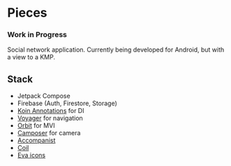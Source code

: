 # Pieces
### Work in Progress

Social network application. 
Currently being developed for Android, but with a view to a KMP.

## Stack
 - Jetpack Compose
 - Firebase (Auth, Firestore, Storage)
 - [Koin Annotations](https://github.com/InsertKoinIO/koin-annotations) for DI
 - [Voyager](https://github.com/adrielcafe/voyager) for navigation
 - [Orbit](https://github.com/orbit-mvi/orbit-mvi) for MVI
 - [Camposer](https://github.com/ujizin/Camposer) for camera
 - [Accompanist](https://github.com/google/accompanist)
 - [Coil](https://github.com/coil-kt/coil)
 - [Eva icons](https://github.com/akveo/eva-icons)